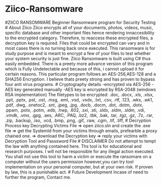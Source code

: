 # Ziico-Ransomware
#ZIICO RANSOMWARE  Beginner Ransomware program for Security Testing   # About Ziico Ziico encrypts all of your documents, photos, videos, music, specific database and other important files hence rendering innaccesibility to the encrypted category.  Therefore, to reaccess these encrypted files, a decryption key is required. Files that could be encrypted can vary and in most cases there is no turning back once executed. This ransomware is for study purpose and is meant to encrypt a few of your files to test whether your system security is just fine.      Ziico Ransomware is built using C# thus easily embedded. There is a preety more advance version of this program which is Fully Undetectable and because of this, i cannot upload it for certain reasons. This particular program follows an AES-256,AES-128 and a SHA256 Encryption. I believe thats preety strong and has proven to bypass four anti virus programs.   # Cryptography details  -encrypted via AES-256 -AES key generated manually -AES key is encrypted by RSA-2048 (windows RSA implementation)  The filetypes to be encrypted:  .doc, .docx, .xls, .xlsx, .ppt, .pptx, .pst, .ost, .msg, .eml, .vsd, .vsdx, .txt, .csv, .rtf, .123, .wks, .wk1, .pdf, .dwg, .onetoc2, .snt,  .jpeg, .jpg, .docb, .docm, .dot, .dotm, .dotx, .ppam, .potx, .potm, .edb, .hwp, .602, .sxi, .sti, .sldx, .sldm, .sldm, .vdi, .vmdk, .vmx,  .gpg, .aes, .ARC, .PAQ, .bz2, .tbk, .bak, .tar, .tgz, .gz, .7z, .rar, .zip, .backup, .iso, .vcd, .bmp, .png, .gif, .raw, .cgm, .tif, .tiff,   # Decryption Process key         Decrypting Victims File             => open ziico.sln and create the .exe file             => get the SystemId from your victims through emails, prefearble a proxy chained one.             => download the Decryption key             => reply your victims with Decryption Tool and Passsword File             # DISCLAIMER  Do not attempt to tempt the law with anything contained here. Ths tool is for educational and research purposes. I will not be responsible for any illegal action executed. You shall not use this tool to harm a victim or  execute the ransomare on a computer without the users permission however,you can try tool implementation on your  personal computer, but at your own risk. If proven by law, this is a punishable act.       # Future Development Incase of need to further the program, Contact me.
